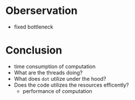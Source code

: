 # Oberservation
* fixed bottleneck

# Conclusion
* time consumption of computation
* What are the threads doing?
* What does `dot` utilize under the hood?
* Does the code utilizes the resources efficently?
    * performance of computation